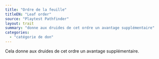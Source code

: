 ```yaml
---
title: "Ordre de la feuille"
titleEN: "Leaf order"
source: "Playtest Pathfinder"
layout: trait
summary: "donne aux druides de cet ordre un avantage supplémentaire"
categories:
  - "catégorie de don"
---
```

Cela donne aux druides de cet ordre un avantage supplémentaire.

